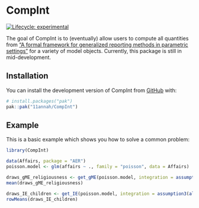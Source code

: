 
<!-- README.md is generated from README.Rmd. Please edit that file -->

# CompInt

<!-- badges: start -->

[![Lifecycle:
experimental](https://img.shields.io/badge/lifecycle-experimental-orange.svg)](https://lifecycle.r-lib.org/articles/stages.html#experimental)
<!-- badges: end -->

The goal of CompInt is to (eventually) allow users to compute all
quantities from [“A formal framework for generalized reporting methods
in parametric settings”](https://arxiv.org/abs/2211.02621) for a variety
of model objects. Currently, this package is still in mid-development.

## Installation

You can install the development version of CompInt from
[GitHub](https://github.com/) with:

``` r
# install.packages("pak")
pak::pak("11annah/CompInt")
```

## Example

This is a basic example which shows you how to solve a common problem:

``` r
library(CompInt)

data(Affairs, package = "AER")
poisson.model <- glm(affairs ~ ., family = "poisson", data = Affairs)

draws_gME_religiousness <- get_gME(poisson.model, integration = assumption3(all_empirical()), reg_of_interest = "religiousness", seed = 100)
mean(draws_gME_religiousness)

draws_IE_children <- get_IE(poisson.model, integration = assumption3(all_empirical()), reg_of_interest = "children", seed = 100)
rowMeans(draws_IE_children)
```
